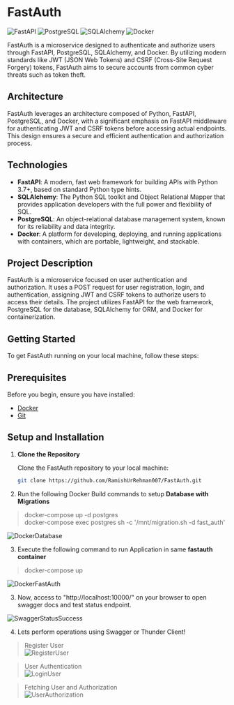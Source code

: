# FastAuth

![FastAPI](https://img.shields.io/badge/FastAPI-005571?style=for-the-badge&logo=fastapi)
![PostgreSQL](https://img.shields.io/badge/PostgreSQL-316192?style=for-the-badge&logo=postgresql)
![SQLAlchemy](https://img.shields.io/badge/SQLAlchemy-CC2927?style=for-the-badge&logo=sqlalchemy)
![Docker](https://img.shields.io/badge/Docker-2496ED?style=for-the-badge&logo=docker)

FastAuth is a microservice designed to authenticate and authorize users through FastAPI, PostgreSQL, SQLAlchemy, and Docker. By utilizing modern standards like JWT (JSON Web Tokens) and CSRF (Cross-Site Request Forgery) tokens, FastAuth aims to secure accounts from common cyber threats such as token theft.

## Architecture

FastAuth leverages an architecture composed of Python, FastAPI, PostgreSQL, and Docker, with a significant emphasis on FastAPI middleware for authenticating JWT and CSRF tokens before accessing actual endpoints. This design ensures a secure and efficient authentication and authorization process.

## Technologies

- **FastAPI**: A modern, fast web framework for building APIs with Python 3.7+, based on standard Python type hints.
- **SQLAlchemy**: The Python SQL toolkit and Object Relational Mapper that provides application developers with the full power and flexibility of SQL.
- **PostgreSQL**: An object-relational database management system, known for its reliability and data integrity.
- **Docker**: A platform for developing, deploying, and running applications with containers, which are portable, lightweight, and stackable.

## Project Description

FastAuth is a microservice focused on user authentication and authorization. It uses a POST request for user registration, login, and authentication, assigning JWT and CSRF tokens to authorize users to access their details. The project utilizes FastAPI for the web framework, PostgreSQL for the database, SQLAlchemy for ORM, and Docker for containerization.

## Getting Started

To get FastAuth running on your local machine, follow these steps:


## Prerequisites

Before you begin, ensure you have installed:

- [Docker](https://www.docker.com/products/docker-desktop)
- [Git](https://git-scm.com/downloads)

## Setup and Installation

1. **Clone the Repository**

   Clone the FastAuth repository to your local machine:

   ```bash
   git clone https://github.com/RamishUrRehman007/FastAuth.git


2. Run the following Docker Build commands to setup **Database with Migrations**
> docker-compose up -d postgres<br>
> docker-compose exec postgres sh -c '/mnt/migration.sh -d fast_auth'<br>

![DockerDatabase](images/docker_database.PNG)

3. Execute the following command to run Application in same **fastauth container**
> docker-compose up<br>

![DockerFastAuth](images/docker_fastauth.PNG)

3. Now, access to "http://localhost:10000/" on your browser to open swagger docs and test status endpoint.

![SwaggerStatusSuccess](images/swagger_status_success.PNG)

4. Lets perform operations using Swagger or Thunder Client!

> Register User<br>
![RegisterUser](images/register_user.PNG)

> User Authentication<br>
![LoginUser](images/login_user.PNG)

> Fetching User and Authorization<br>
![UserAuthorization](images/user_authorization.PNG)